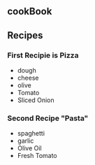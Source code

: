 ## cookBook

## Recipes

### First Recipie is Pizza

- dough
- cheese
- olive 
- Tomato
- Sliced Onion

### Second Recipe "Pasta"

* spaghetti
* garlic
* Olive Oil
* Fresh Tomato 